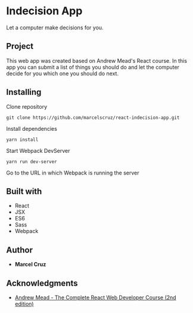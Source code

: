 # Indecision App

Let a computer make decisions for you.

## Project

This web app was created based on Andrew Mead's React course. In this app you can submit a list of things you should do and let the computer decide for you which one you should do next.

## Installing

Clone repository

```
git clone https://github.com/marcelscruz/react-indecision-app.git
```

Install dependencies
```
yarn install
```

Start Webpack DevServer
```
yarn run dev-server
```

Go to the URL in which Webpack is running the server

## Built with

* React
* JSX
* ES6
* Sass
* Webpack

## Author

* **Marcel Cruz**

## Acknowledgments

* [Andrew Mead - The Complete React Web Developer Course (2nd edition)](https://mead.io/)
